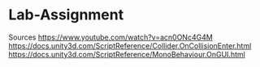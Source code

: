 # Lab-Assignment
Sources
https://www.youtube.com/watch?v=acn0ONc4G4M
https://docs.unity3d.com/ScriptReference/Collider.OnCollisionEnter.html
https://docs.unity3d.com/ScriptReference/MonoBehaviour.OnGUI.html
